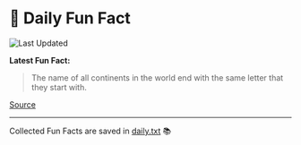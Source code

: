 # 🌟 Daily Fun Fact

![Last Updated](https://img.shields.io/badge/Last_Updated-2025_09_11-blue?style=flat-square)

**Latest Fun Fact:**

> The name of all continents in the world end with the same letter that they start with.

[Source](http://www.djtech.net/humor/useless_facts.htm)

---

Collected Fun Facts are saved in [daily.txt](daily.txt) 📚
